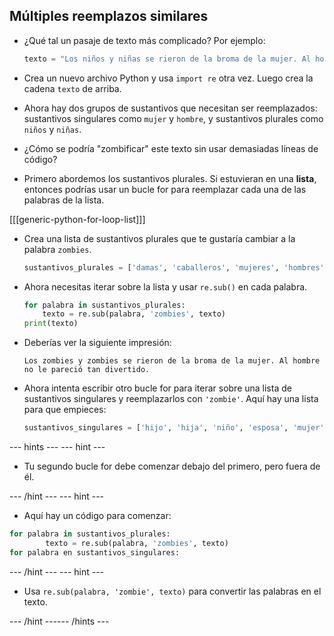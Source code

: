 ## Múltiples reemplazos similares

- ¿Qué tal un pasaje de texto más complicado? Por ejemplo:

    ```python
    texto = "Los niños y niñas se rieron de la broma de la mujer. Al hombre no le pareció tan divertido."
    ```

- Crea un nuevo archivo Python y usa `import re` otra vez. Luego crea la cadena `texto` de arriba.

- Ahora hay dos grupos de sustantivos que necesitan ser reemplazados: sustantivos singulares como `mujer` y `hombre`, y sustantivos plurales como `niños` y `niñas`.

- ¿Cómo se podría "zombificar" este texto sin usar demasiadas líneas de código?

- Primero abordemos los sustantivos plurales. Si estuvieran en una **lista**, entonces podrías usar un bucle for para reemplazar cada una de las palabras de la lista.

[[[generic-python-for-loop-list]]]

- Crea una lista de sustantivos plurales que te gustaría cambiar a la palabra `zombies`.

    ```python
    sustantivos_plurales = ['damas', 'caballeros', 'mujeres', 'hombres', 'hijos', 'niños', 'niñas']
    ```

- Ahora necesitas iterar sobre la lista y usar `re.sub()` en cada palabra.

    ```python
    for palabra in sustantivos_plurales:
        texto = re.sub(palabra, 'zombies', texto)
    print(texto)
    ```

- Deberías ver la siguiente impresión:

    ```
    Los zombies y zombies se rieron de la broma de la mujer. Al hombre no le pareció tan divertido.
    ```

- Ahora intenta escribir otro bucle for para iterar sobre una lista de sustantivos singulares y reemplazarlos con `'zombie'`. Aquí hay una lista para que empieces:

    ```python
    sustantivos_singulares = ['hijo', 'hija', 'niño', 'esposa', 'mujer', 'señora', 'señorita', 'esposo', 'hombre', 'señor', 'caballero', 'dama']
    ```

--- hints ---
 --- hint ---

- Tu segundo bucle for debe comenzar debajo del primero, pero fuera de él.

--- /hint --- --- hint ---

- Aquí hay un código para comenzar:

```python
for palabra in sustantivos_plurales:
        texto = re.sub(palabra, 'zombies', texto)
for palabra en sustantivos_singulares:
```

--- /hint --- --- hint ---

- Usa `re.sub(palabra, 'zombie', texto)` para convertir las palabras en el texto.

--- /hint ------ /hints ---
